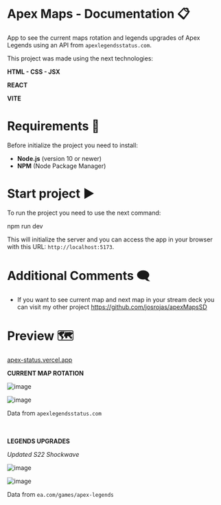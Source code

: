 # Apex Maps - Documentation 📋

App to see the current maps rotation and legends upgrades of Apex Legends using an API from `apexlegendsstatus.com`.

This project was made using the next technologies:

**HTML - CSS - JSX**

**REACT**

**VITE**

# Requirements 🔎

Before initialize the project you need to install:

- **Node.js** (version 10 or newer)
- **NPM** (Node Package Manager)

# Start project ▶️

To run the project you need to use the next command:

npm run dev

This will initialize the server and you can access the app in your browser with this URL: `http://localhost:5173`. 

# Additional Comments 🗨
- If you want to see current map and next map in your stream deck you can visit my other project https://github.com/josrojas/apexMapsSD

# Preview 🗺

[apex-status.vercel.app](https://apex-status.vercel.app)

**CURRENT MAP ROTATION**

![image](https://github.com/user-attachments/assets/6943f99a-366c-4857-a27b-496c32feb71c)

![image](https://github.com/josrojas/ReactApexApi/assets/73319827/b72ea795-0eda-4133-82aa-ec380258d639)

Data from `apexlegendsstatus.com`
<br><br><br>

**LEGENDS UPGRADES** 

*Updated S22 Shockwave*

![image](https://github.com/josrojas/ReactApexApi/assets/73319827/b5847781-8800-4b48-999b-411a963ca2b7)

![image](https://github.com/josrojas/ReactApexApi/assets/73319827/d711be4f-15de-4576-8af1-2249278d3f23)

Data from `ea.com/games/apex-legends`

